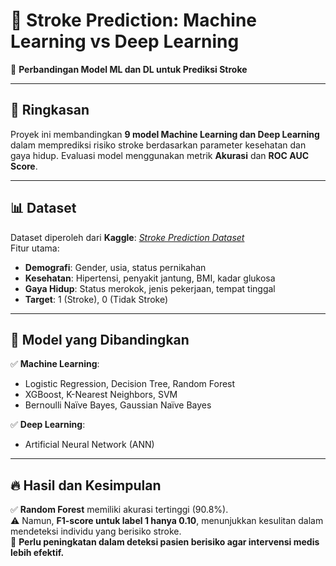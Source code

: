 # 🏥 Stroke Prediction: Machine Learning vs Deep Learning  

📌 **Perbandingan Model ML dan DL untuk Prediksi Stroke**  

---

## 📖 Ringkasan  
Proyek ini membandingkan **9 model Machine Learning dan Deep Learning** dalam memprediksi risiko stroke berdasarkan parameter kesehatan dan gaya hidup. Evaluasi model menggunakan metrik **Akurasi** dan **ROC AUC Score**.  

---

## 📊 Dataset  
Dataset diperoleh dari **Kaggle**: *[Stroke Prediction Dataset](https://www.kaggle.com/fedesoriano/stroke-prediction-dataset)*  
Fitur utama:  
- **Demografi**: Gender, usia, status pernikahan  
- **Kesehatan**: Hipertensi, penyakit jantung, BMI, kadar glukosa  
- **Gaya Hidup**: Status merokok, jenis pekerjaan, tempat tinggal  
- **Target**: 1 (Stroke), 0 (Tidak Stroke)  

---

## 🚀 Model yang Dibandingkan  
✅ **Machine Learning**:  
- Logistic Regression, Decision Tree, Random Forest  
- XGBoost, K-Nearest Neighbors, SVM  
- Bernoulli Naïve Bayes, Gaussian Naïve Bayes  

✅ **Deep Learning**:  
- Artificial Neural Network (ANN)  

---

## 🔥 Hasil dan Kesimpulan  
✅ **Random Forest** memiliki akurasi tertinggi (90.8%).  
⚠️ Namun, **F1-score untuk label 1 hanya 0.10**, menunjukkan kesulitan dalam mendeteksi individu yang berisiko stroke.  
📌 **Perlu peningkatan dalam deteksi pasien berisiko agar intervensi medis lebih efektif.**  




